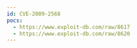 ```yaml
---
id: CVE-2009-2568
pocs:
  - https://www.exploit-db.com/raw/8617
  - https://www.exploit-db.com/raw/8620
---
```

